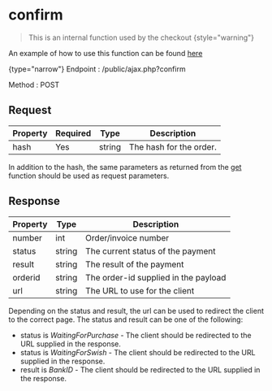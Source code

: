 # confirm

<include from="Snippets-CheckoutAPI.md" element-id="snippet-header" />

> This is an internal function used by the checkout
{style="warning"}

An example of how to use this function can be found [here](CheckoutAPI-Example-confirm.md)

{type="narrow"}
Endpoint
: /public/ajax.php?confirm

Method
: POST

## Request

| Property    | Required | Type   | Description             |
|-------------|----------|--------|-------------------------|
| hash        | Yes      | string | The hash for the order. |

In addition to the hash, the same parameters as returned from the [get](get.md) function should be used as request parameters.

## Response

| Property | Type   | Description                          |
|----------|--------|--------------------------------------|
| number   | int    | Order/invoice number                 |
| status   | string | The current status of the payment    |
| result   | string | The result of the payment            |
| orderid  | string | The order-id supplied in the payload |
| url      | string | The URL to use for the client        |

Depending on the status and result, the url can be used to redirect the client to the correct page. The status and result can be one of the following:
- status is *WaitingForPurchase* - The client should be redirected to the URL supplied in the response.
- status is *WaitingForSwish* - The client should be redirected to the URL supplied in the response.
- result is *BankID* - The client should be redirected to the URL supplied in the response.